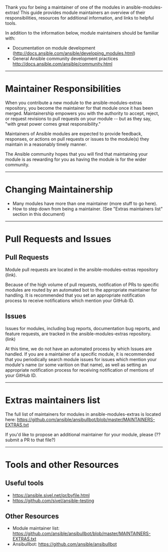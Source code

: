 Thank you for being a maintainer of one of the modules in ansible-modules-extras! This guide provides module maintainers an overview of their responsibilities, resources for additional information, and links to helpful tools.

In addition to the information below, module maintainers should be familiar with:
* Documentation on module development (http://docs.ansible.com/ansible/developing_modules.html)
* General Ansible community development practices http://docs.ansible.com/ansible/community.html

***

# Maintainer Responsibilities

When you contribute a new module to the ansible-modules-extras repository, you become the maintainer for that module once it has been merged. Maintainership empowers you with the authority to accept, reject, or request revisions to pull requests on your module -- but as they say, "with great power comes great responsibility."

Maintainers of Ansible modules are expected to provide feedback, responses, or actions on pull requests or issues to the module(s) they maintain in a reasonably timely manner.

The Ansible community hopes that you will find that maintaining your module is as rewarding for you as having the module is for the wider community.

***

# Changing Maintainership

* Many modules have more than one maintainer (more stuff to go here).
* How to step down from being a maintainer. (See "Extras maintainers list" section in this document)

***

# Pull Requests and Issues

## Pull Requests

Module pull requests are located in the ansible-modules-extras repository (link).

Because of the high volume of pull requests, notification of PRs to specific modules are routed by an automated bot to the appropriate maintainer for handling. It is recommended that you set an appropriate notification process to receive notifications which mention your GitHub ID.

## Issues

Issues for modules, including bug reports, documentation bug reports, and feature requests, are tracked in the ansible-modules-extras repository. (link)

At this time, we do not have an automated process by which Issues are handled. If you are a maintainer of a specific module, it is recommended that you periodically search module issues for issues which mention your module's name (or some varition on that name), as well as setting an appropriate notification process for receiving notification of mentions of your GitHub ID.

***

# Extras maintainers list

The full list of maintainers for modules in ansible-modules-extras is located here:
https://github.com/ansible/ansibullbot/blob/master/MAINTAINERS-EXTRAS.txt

If you'd like to propose an additional maintainer for your module, please (?? submit a PR to that file?)

***

# Tools and other Resources

## Useful tools
* https://ansible.sivel.net/pr/byfile.html
* https://github.com/sivel/ansible-testing

## Other Resources

* Module maintainer list: https://github.com/ansible/ansibullbot/blob/master/MAINTAINERS-EXTRAS.txt
* Ansibullbot: https://github.com/ansible/ansibullbot

